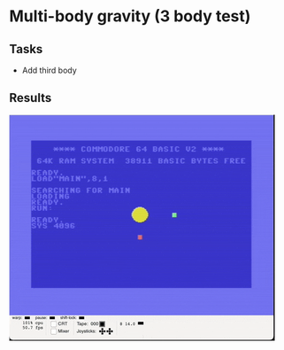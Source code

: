 # Multi-body gravity (3 body test)

## Tasks

* Add third body

## Results

![debugger.png](images/debugger.gif)

